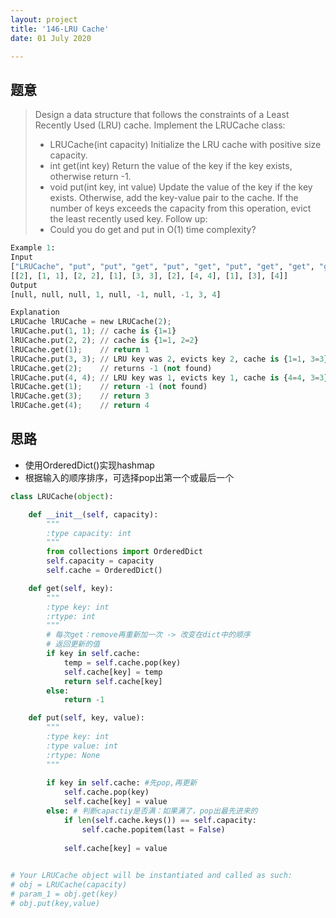 ```yaml
---
layout: project
title: '146-LRU Cache'
date: 01 July 2020

---
```

## 题意
> Design a data structure that follows the constraints of a Least Recently Used (LRU) cache.
> Implement the LRUCache class:
> - LRUCache(int capacity) Initialize the LRU cache with positive size capacity.
> - int get(int key) Return the value of the key if the key exists, otherwise return -1.
> - void put(int key, int value) Update the value of the key if the key exists. Otherwise, add the key-value pair to the cache. If the number of keys exceeds the capacity from this operation, evict the least recently used key.
> Follow up:
> - Could you do get and put in O(1) time complexity?

~~~python
Example 1:
Input
["LRUCache", "put", "put", "get", "put", "get", "put", "get", "get", "get"]
[[2], [1, 1], [2, 2], [1], [3, 3], [2], [4, 4], [1], [3], [4]]
Output
[null, null, null, 1, null, -1, null, -1, 3, 4]

Explanation
LRUCache lRUCache = new LRUCache(2);
lRUCache.put(1, 1); // cache is {1=1}
lRUCache.put(2, 2); // cache is {1=1, 2=2}
lRUCache.get(1);    // return 1
lRUCache.put(3, 3); // LRU key was 2, evicts key 2, cache is {1=1, 3=3}
lRUCache.get(2);    // returns -1 (not found)
lRUCache.put(4, 4); // LRU key was 1, evicts key 1, cache is {4=4, 3=3}
lRUCache.get(1);    // return -1 (not found)
lRUCache.get(3);    // return 3
lRUCache.get(4);    // return 4
~~~

## 思路
- 使用OrderedDict()实现hashmap
- 根据输入的顺序排序，可选择pop出第一个或最后一个

~~~python
class LRUCache(object):

    def __init__(self, capacity):
        """
        :type capacity: int
        """
        from collections import OrderedDict
        self.capacity = capacity
        self.cache = OrderedDict()

    def get(self, key):
        """
        :type key: int
        :rtype: int
        """
        # 每次get：remove再重新加一次 -> 改变在dict中的顺序
        # 返回更新的值
        if key in self.cache:
            temp = self.cache.pop(key)
            self.cache[key] = temp
            return self.cache[key]
        else:
            return -1

    def put(self, key, value):
        """
        :type key: int
        :type value: int
        :rtype: None
        """
        
        if key in self.cache: #先pop,再更新
            self.cache.pop(key)
            self.cache[key] = value
        else: # 判断capactiy是否满：如果满了，pop出最先进来的
            if len(self.cache.keys()) == self.capacity:
                self.cache.popitem(last = False)    
            
            self.cache[key] = value
       

# Your LRUCache object will be instantiated and called as such:
# obj = LRUCache(capacity)
# param_1 = obj.get(key)
# obj.put(key,value)
~~~
